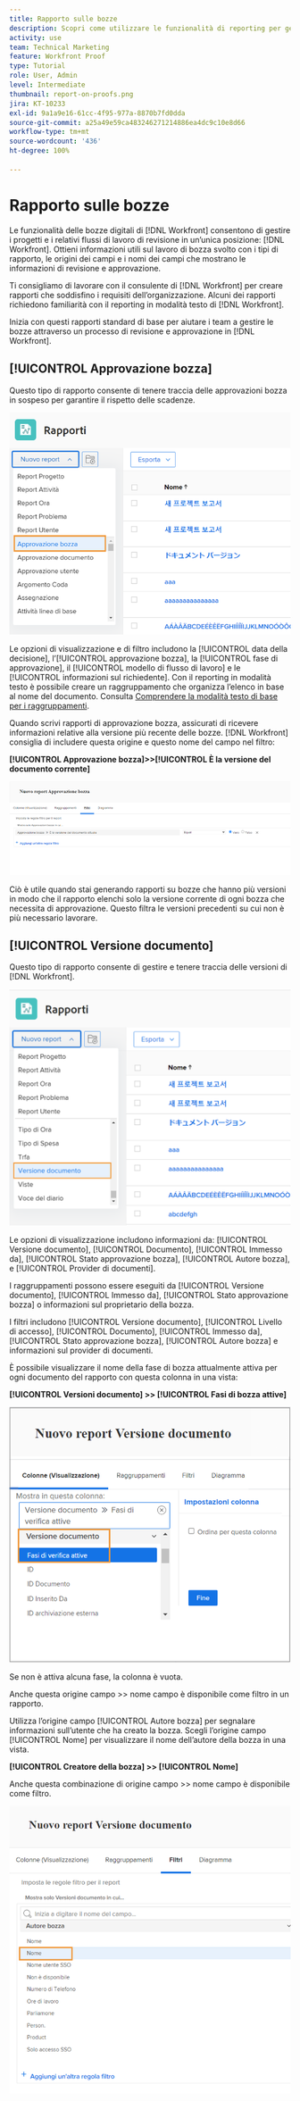 ```yaml
---
title: Rapporto sulle bozze
description: Scopri come utilizzare le funzionalità di reporting per gestire l’avanzamento bozza.
activity: use
team: Technical Marketing
feature: Workfront Proof
type: Tutorial
role: User, Admin
level: Intermediate
thumbnail: report-on-proofs.png
jira: KT-10233
exl-id: 9a1a9e16-61cc-4f95-977a-8870b7fd0dda
source-git-commit: a25a49e59ca483246271214886ea4dc9c10e8d66
workflow-type: tm+mt
source-wordcount: '436'
ht-degree: 100%

---
```


# Rapporto sulle bozze

Le funzionalità delle bozze digitali di [!DNL Workfront] consentono di gestire i progetti e i relativi flussi di lavoro di revisione in un’unica posizione: [!DNL Workfront]. Ottieni informazioni utili sul lavoro di bozza svolto con i tipi di rapporto, le origini dei campi e i nomi dei campi che mostrano le informazioni di revisione e approvazione.

Ti consigliamo di lavorare con il consulente di [!DNL Workfront] per creare rapporti che soddisfino i requisiti dell’organizzazione. Alcuni dei rapporti richiedono familiarità con il reporting in modalità testo di [!DNL Workfront].

Inizia con questi rapporti standard di base per aiutare i team a gestire le bozze attraverso un processo di revisione e approvazione in [!DNL Workfront].

## [!UICONTROL Approvazione bozza]

Questo tipo di rapporto consente di tenere traccia delle approvazioni bozza in sospeso per garantire il rispetto delle scadenze.

![Seleziona [!UICONTROL Approvazione bozza] dal menu a discesa [!UICONTROL Nuovo rapporto]](assets/proof-system-setups-proof-approval-report.png)

Le opzioni di visualizzazione e di filtro includono la [!UICONTROL data della decisione], l’[!UICONTROL  approvazione bozza], la [!UICONTROL fase di approvazione], il [!UICONTROL modello di flusso di lavoro] e le [!UICONTROL informazioni sul richiedente]. Con il reporting in modalità testo è possibile creare un raggruppamento che organizza l’elenco in base al nome del documento. Consulta [Comprendere la modalità testo di base per i raggruppamenti](https://experienceleague.adobe.com/docs/workfront-learn/tutorials-workfront/reporting/intermediate-reporting/basic-text-mode-for-groupings.html?lang=it).

Quando scrivi rapporti di approvazione bozza, assicurati di ricevere informazioni relative alla versione più recente delle bozze. [!DNL Workfront] consiglia di includere questa origine e questo nome del campo nel filtro:

**[!UICONTROL Approvazione bozza]>>[!UICONTROL È la versione del documento corrente]**

![Scheda Filtri in Report Builder](assets/proof-system-setups-proof-approval-report-is-current-version.png)

Ciò è utile quando stai generando rapporti su bozze che hanno più versioni in modo che il rapporto elenchi solo la versione corrente di ogni bozza che necessita di approvazione. Questo filtra le versioni precedenti su cui non è più necessario lavorare.

## [!UICONTROL Versione documento]

Questo tipo di rapporto consente di gestire e tenere traccia delle versioni di [!DNL Workfront].

![Seleziona [!UICONTROL Versione documento] dal menu a discesa [!UICONTROL Nuovo rapporto]](assets/proof-system-setups-document-version-report.png)

Le opzioni di visualizzazione includono informazioni da: [!UICONTROL Versione documento], [!UICONTROL Documento], [!UICONTROL Immesso da], [!UICONTROL Stato approvazione bozza], [!UICONTROL Autore bozza], e [!UICONTROL Provider di documenti].

I raggruppamenti possono essere eseguiti da [!UICONTROL Versione documento], [!UICONTROL Immesso da], [!UICONTROL Stato approvazione bozza] o informazioni sul proprietario della bozza.

I filtri includono [!UICONTROL Versione documento], [!UICONTROL Livello di accesso], [!UICONTROL Documento], [!UICONTROL Immesso da], [!UICONTROL Stato approvazione bozza], [!UICONTROL Autore bozza] e informazioni sul provider di documenti.

È possibile visualizzare il nome della fase di bozza attualmente attiva per ogni documento del rapporto con questa colonna in una vista:

**[!UICONTROL Versioni documento] >> [!UICONTROL Fasi di bozza attive]**

![Scheda Filtri in Report Builder](assets/proof-system-setups-active-proof-stages.png)

Se non è attiva alcuna fase, la colonna è vuota.

Anche questa origine campo >> nome campo è disponibile come filtro in un rapporto.

Utilizza l’origine campo [!UICONTROL Autore bozza] per segnalare informazioni sull’utente che ha creato la bozza. Scegli l’origine campo [!UICONTROL Nome] per visualizzare il nome dell’autore della bozza in una vista.

**[!UICONTROL Creatore della bozza] >> [!UICONTROL Nome]**

Anche questa combinazione di origine campo >> nome campo è disponibile come filtro.

![Scheda Filtri in Report Builder](assets/proof-system-setups-proof-creator-name.png)

<!--
Learn More Icon
Learn how to create reports in [!DNL Workfront] with the Report Creation class.
Access to proofing functionality
-->
